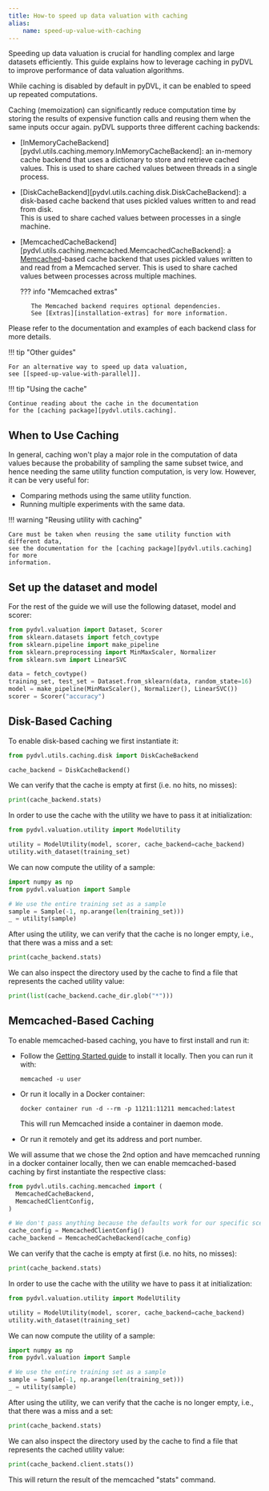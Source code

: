 ```yaml
---
title: How-to speed up data valuation with caching
alias:
    name: speed-up-value-with-caching
---
```


Speeding up data valuation is crucial for handling complex and large datasets
efficiently. This guide explains how to leverage caching in pyDVL
to improve performance of data valuation algorithms.

While caching is disabled by default in pyDVL, it can be enabled
to speed up repeated computations.

Caching (memoization) can significantly reduce computation time by storing
the results of expensive function calls and reusing them when the same inputs
occur again. pyDVL supports three different caching backends:

- [InMemoryCacheBackend][pydvl.utils.caching.memory.InMemoryCacheBackend]:
  an in-memory cache backend that uses a dictionary to store and retrieve
  cached values. This is used to share cached values between threads
  in a single process.

- [DiskCacheBackend][pydvl.utils.caching.disk.DiskCacheBackend]:
  a disk-based cache backend that uses pickled values written to and read from disk.  
  This is used to share cached values between processes in a single machine.

- [MemcachedCacheBackend][pydvl.utils.caching.memcached.MemcachedCacheBackend]:
  a [Memcached](https://memcached.org/)-based cache backend that uses pickled values written to
  and read from a Memcached server. This is used to share cached values
  between processes across multiple machines.

    ??? info "Memcached extras"

         The Memcached backend requires optional dependencies.
         See [Extras][installation-extras] for more information.

Please refer to the documentation and examples of each backend class
for more details.

!!! tip "Other guides"

    For an alternative way to speed up data valuation,
    see [[speed-up-value-with-parallel]].

!!! tip "Using the cache"
    
    Continue reading about the cache in the documentation
    for the [caching package][pydvl.utils.caching].

## When to Use Caching

In general, caching won't play a major role in the computation of data values
because the probability of sampling the same subset twice, and hence needing
the same utility function computation, is very low. However, it can be very
useful for:

- Comparing methods using the same utility function.
- Running multiple experiments with the same data.


!!! warning "Reusing utility with caching"

    Care must be taken when reusing the same utility function with different data,
    see the documentation for the [caching package][pydvl.utils.caching] for more
    information.

## Set up the dataset and model

For the rest of the guide we will use the following dataset, model and scorer:

```python
from pydvl.valuation import Dataset, Scorer
from sklearn.datasets import fetch_covtype
from sklearn.pipeline import make_pipeline
from sklearn.preprocessing import MinMaxScaler, Normalizer
from sklearn.svm import LinearSVC

data = fetch_covtype()
training_set, test_set = Dataset.from_sklearn(data, random_state=16)
model = make_pipeline(MinMaxScaler(), Normalizer(), LinearSVC())
scorer = Scorer("accuracy")
```

## Disk-Based Caching

To enable disk-based caching we first instantiate it:

```python
from pydvl.utils.caching.disk import DiskCacheBackend

cache_backend = DiskCacheBackend()
```

We can verify that the cache is empty at first (i.e. no hits, no misses):

```python
print(cache_backend.stats)
```

In order to use the cache with the utility we have to pass it at initialization: 

```python
from pydvl.valuation.utility import ModelUtility

utility = ModelUtility(model, scorer, cache_backend=cache_backend)
utility.with_dataset(training_set)
```

We can now compute the utility of a sample: 

```python
import numpy as np
from pydvl.valuation import Sample

# We use the entire training set as a sample
sample = Sample(-1, np.arange(len(training_set)))
_ = utility(sample)
```

After using the utility, we can verify that the cache is no longer empty,
i.e., that there was a miss and a set:

```python
print(cache_backend.stats)
```

We can also inspect the directory used by the cache to find a file
that represents the cached utility value:

```python
print(list(cache_backend.cache_dir.glob("*")))
```

## Memcached-Based Caching

To enable memcached-based caching, you have to first install and run it:

- Follow the [Getting Started guide](https://github.com/memcached/memcached/wiki#getting-started)
  to install it locally. Then you can run it with:

  ```shell
  memcached -u user
  ```

- Or run it locally in a Docker container:
  
  ```shell
  docker container run -d --rm -p 11211:11211 memcached:latest
  ```
  
  This will run Memcached inside a container in daemon mode.

- Or run it remotely and get its address and port number.

We will assume that we chose the 2nd option and have memcached running
in a docker container locally, then we can enable memcached-based caching
by first instantiate the respective class:

```python
from pydvl.utils.caching.memcached import (
  MemcachedCacheBackend,
  MemcachedClientConfig,
)

# We don't pass anything because the defaults work for our specific scenario
cache_config = MemcachedClientConfig()
cache_backend = MemcachedCacheBackend(cache_config)
```

We can verify that the cache is empty at first (i.e. no hits, no misses):

```python
print(cache_backend.stats)
```

In order to use the cache with the utility we have to pass it at initialization: 

```python
from pydvl.valuation.utility import ModelUtility

utility = ModelUtility(model, scorer, cache_backend=cache_backend)
utility.with_dataset(training_set)
```

We can now compute the utility of a sample: 

```python
import numpy as np
from pydvl.valuation import Sample

# We use the entire training set as a sample
sample = Sample(-1, np.arange(len(training_set)))
_ = utility(sample)
```

After using the utility, we can verify that the cache is no longer empty,
i.e., that there was a miss and a set:

```python
print(cache_backend.stats)
```

We can also inspect the directory used by the cache to find a file
that represents the cached utility value:

```python
print(cache_backend.client.stats())
```

This will return the result of the memcached "stats" command.
